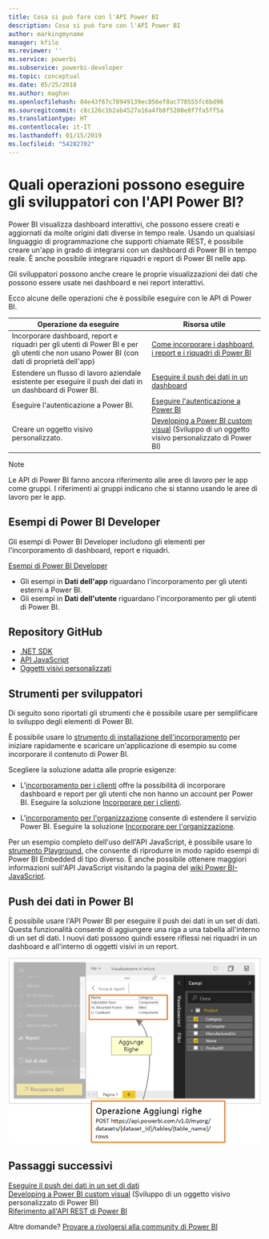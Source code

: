 ```yaml
---
title: Cosa si può fare con l'API Power BI
description: Cosa si può fare con l'API Power BI
author: markingmyname
manager: kfile
ms.reviewer: ''
ms.service: powerbi
ms.subservice: powerbi-developer
ms.topic: conceptual
ms.date: 05/25/2018
ms.author: maghan
ms.openlocfilehash: 84e43f67c78949139ec856ef8ac770555fc6bd96
ms.sourcegitcommit: c8c126c1b2ab4527a16a4fb8f5208e0f7fa5ff5a
ms.translationtype: HT
ms.contentlocale: it-IT
ms.lasthandoff: 01/15/2019
ms.locfileid: "54282702"
---
```

# <a name="what-can-developers-do-with-the-power-bi-api"></a>Quali operazioni possono eseguire gli sviluppatori con l'API Power BI?

Power BI visualizza dashboard interattivi, che possono essere creati e aggiornati da molte origini dati diverse in tempo reale. Usando un qualsiasi linguaggio di programmazione che supporti chiamate REST, è possibile creare un'app in grado di integrarsi con un dashboard di Power BI in tempo reale. È anche possibile integrare riquadri e report di Power BI nelle app.

Gli sviluppatori possono anche creare le proprie visualizzazioni dei dati che possono essere usate nei dashboard e nei report interattivi.

Ecco alcune delle operazioni che è possibile eseguire con le API di Power BI.

| **Operazione da eseguire** | **Risorsa utile** |
| --- | --- |
| Incorporare dashboard, report e riquadri per gli utenti di Power BI e per gli utenti che non usano Power BI (con dati di proprietà dell'app) |[Come incorporare i dashboard, i report e i riquadri di Power BI](embedding-content.md) |
| Estendere un flusso di lavoro aziendale esistente per eseguire il push dei dati in un dashboard di Power BI. |[Eseguire il push dei dati in un dashboard](walkthrough-push-data.md) |
| Eseguire l'autenticazione a Power BI. |[Eseguire l'autenticazione a Power BI](get-azuread-access-token.md) |
| Creare un oggetto visivo personalizzato. |[Developing a Power BI custom visual](custom-visual-develop-tutorial.md) (Sviluppo di un oggetto visivo personalizzato di Power BI) |

> [!NOTE]
> Le API di Power BI fanno ancora riferimento alle aree di lavoro per le app come gruppi. I riferimenti ai gruppi indicano che si stanno usando le aree di lavoro per le app.

## <a name="power-bi-developer-samples"></a>Esempi di Power BI Developer

Gli esempi di Power BI Developer includono gli elementi per l'incorporamento di dashboard, report e riquadri.

[Esempi di Power BI Developer](https://github.com/Microsoft/PowerBI-Developer-Samples)

* Gli esempi in **Dati dell'app** riguardano l'incorporamento per gli utenti esterni a Power BI.
* Gli esempi in **Dati dell'utente** riguardano l'incorporamento per gli utenti di Power BI.

## <a name="github-repositories"></a>Repository GitHub

* [.NET SDK](https://github.com/Microsoft/PowerBI-CSharp)
* [API JavaScript](https://github.com/Microsoft/PowerBI-JavaScript)
* [Oggetti visivi personalizzati](https://github.com/Microsoft/PowerBI-visuals)

## <a name="developer-tools"></a>Strumenti per sviluppatori

Di seguito sono riportati gli strumenti che è possibile usare per semplificare lo sviluppo degli elementi di Power BI.

È possibile usare lo [strumento di installazione dell'incorporamento](https://aka.ms/embedsetup) per iniziare rapidamente e scaricare un'applicazione di esempio su come incorporare il contenuto di Power BI.

Scegliere la soluzione adatta alle proprie esigenze:

* L'[incorporamento per i clienti](embedding.md#embedding-for-your-customers) offre la possibilità di incorporare dashboard e report per gli utenti che non hanno un account per Power BI. Eseguire la soluzione [Incorporare per i clienti](https://aka.ms/embedsetup/AppOwnsData).

* L'[incorporamento per l'organizzazione](embedding.md#embedding-for-your-organization) consente di estendere il servizio Power BI. Eseguire la soluzione [Incorporare per l'organizzazione](https://aka.ms/embedsetup/UserOwnsData).

Per un esempio completo dell'uso dell'API JavaScript, è possibile usare lo [strumento Playground](https://microsoft.github.io/PowerBI-JavaScript/demo), che consente di riprodurre in modo rapido esempi di Power BI Embedded di tipo diverso. È anche possibile ottenere maggiori informazioni sull'API JavaScript visitando la pagina del [wiki Power BI-JavaScript](https://github.com/Microsoft/powerbi-javascript/wiki).

## <a name="push-data-into-power-bi"></a>Push dei dati in Power BI

È possibile usare l'API Power BI per eseguire il push dei dati in un set di dati. Questa funzionalità consente di aggiungere una riga a una tabella all'interno di un set di dati. I nuovi dati possono quindi essere riflessi nei riquadri in un dashboard e all'interno di oggetti visivi in un report.

![Esempio di push dei dati](media/what-can-you-do/powerbi-push-data.png)

## <a name="next-steps"></a>Passaggi successivi

[Eseguire il push dei dati in un set di dati](walkthrough-push-data.md)  
[Developing a Power BI custom visual](custom-visual-develop-tutorial.md) (Sviluppo di un oggetto visivo personalizzato di Power BI)  
[Riferimento all'API REST di Power BI](https://docs.microsoft.com/rest/api/power-bi/)  

Altre domande? [Provare a rivolgersi alla community di Power BI](http://community.powerbi.com/)
